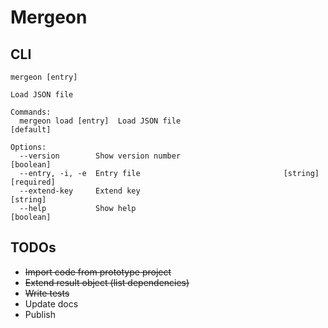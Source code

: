# Mergeon

## CLI

```text
mergeon [entry]

Load JSON file

Commands:
  mergeon load [entry]  Load JSON file                                  [default]

Options:
  --version        Show version number                                 [boolean]
  --entry, -i, -e  Entry file                                [string] [required]
  --extend-key     Extend key                                           [string]
  --help           Show help                                           [boolean]
```

## TODOs

* ~~Import code from prototype project~~
* ~~Extend result object (list dependencies)~~
* ~~Write tests~~
* Update docs
* Publish
